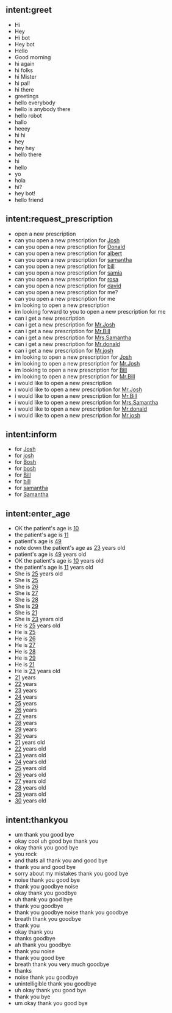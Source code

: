 ## intent:greet
- Hi
- Hey
- Hi bot
- Hey bot
- Hello
- Good morning
- hi again
- hi folks
- hi Mister
- hi pal!
- hi there
- greetings
- hello everybody
- hello is anybody there
- hello robot
- hallo
- heeey
- hi hi
- hey
- hey hey
- hello there
- hi
- hello
- yo
- hola
- hi?
- hey bot!
- hello friend

## intent:request_prescription
- open a new prescription
- can you open a new prescription for [Josh](PERSON)
- can you open a new prescription for [Donald](PERSON)
- can you open a new prescription for [albert](PERSON)
- can you open a new prescription for [samantha](PERSON)
- can you open a new prescription for [bill](PERSON)
- can you open a new prescription for [samia](PERSON)
- can you open a new prescription for [rosa](PERSON)
- can you open a new prescription for [david](PERSON)
- can you open a new prescription for me?
- can you open a new prescription for me
- im looking to open a new prescription
- im looking forward to you to open a new prescription for me
- can i get a new prescription
- can i get a new prescription for [Mr.Josh](PERSON)
- can i get a new prescription for [Mr.Bill](PERSON)
- can i get a new prescription for [Mrs.Samantha](PERSON)
- can i get a new prescription for [Mr.donald](PERSON)
- can i get a new prescription for [Mr.josh](PERSON)
- im looking to open a new prescription for [Josh](PERSON)
- im looking to open a new prescription for [Mr.Josh](PERSON)
- im looking to open a new prescription for [Bill](PERSON)
- im looking to open a new prescription for [Mr.Bill](PERSON)
- i would like to open a new prescription
- i would like to open a new prescription for [Mr.Josh](PERSON)
- i would like to open a new prescription for [Mr.Bill](PERSON)
- i would like to open a new prescription for [Mrs.Samantha](PERSON)
- i would like to open a new prescription for [Mr.donald](PERSON)
- i would like to open a new prescription for [Mr.josh](PERSON)


## intent:inform
- for [Josh](PERSON)
- for [josh](PERSON)
- for [Bosh](PERSON)
- for [bosh](PERSON)
- for [Bill](PERSON)
- for [bill](PERSON)
- for [samantha](PERSON)
- for [Samantha](PERSON)

## intent:enter_age
- OK the patient's age is [10](age)
- the patient's age is [11](age)
- patient's age is [49](age)
- note down the patient's age as [23](age) years old
- patient's age is [49](age) years old
- OK the patient's age is [10](age) years old
- the patient's age is [11](age) years old
- She is [25](age) years old
- She is [25](age)
- She is [26](age)
- She is [27](age)
- She is [28](age)
- She is [29](age)
- She is [21](age)
- She is [23](age) years old
- He is [25](age) years old
- He is [25](age)
- He is [26](age)
- He is [27](age)
- He is [28](age)
- He is [29](age)
- He is [21](age)
- He is [23](age) years old
- [21](age) years
- [22](age) years
- [23](age) years
- [24](age) years
- [25](age) years
- [26](age) years
- [27](age) years
- [28](age) years
- [29](age) years
- [30](age) years
- [21](age) years old
- [22](age) years old
- [23](age) years old
- [24](age) years old
- [25](age) years old
- [26](age) years old
- [27](age) years old
- [28](age) years old
- [29](age) years old
- [30](age) years old


## intent:thankyou
- um thank you good bye
- okay cool uh good bye thank you
- okay thank you good bye
- you rock
- and thats all thank you and good bye
- thank you and good bye
- sorry about my mistakes thank you good bye
- noise thank you good bye
- thank you goodbye noise
- okay thank you goodbye
- uh thank you good bye
- thank you goodbye
- thank you goodbye noise thank you goodbye
- breath thank you goodbye
- thank you
- okay thank you
- thanks goodbye
- ah thank you goodbye
- thank you noise
- thank you good bye
- breath thank you very much goodbye
- thanks
- noise thank you goodbye
- unintelligible thank you goodbye
- uh okay thank you good bye
- thank you bye
- um okay thank you good bye

